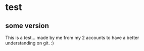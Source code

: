 # test

## some version
This is a test... made by me from my 2 accounts to have a better understanding on git. :)
